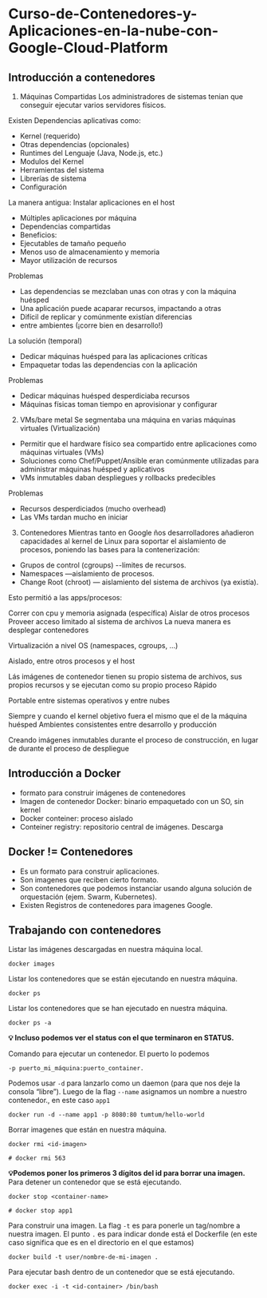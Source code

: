 # Curso-de-Contenedores-y-Aplicaciones-en-la-nube-con-Google-Cloud-Platform

## Introducción a contenedores

1. Máquinas Compartidas
   Los administradores de sistemas tenian que conseguir ejecutar varios servidores físicos.

Existen Dependencias aplicativas como:

- Kernel (requerido)
- Otras dependencias (opcionales)
- Runtimes del Lenguaje (Java, Node.js, etc.)
- Modulos del Kernel
- Herramientas del sistema
- Librerías de sistema
- Configuración

La manera antigua: Instalar aplicaciones en el host

- Múltiples aplicaciones por máquina
- Dependencias compartidas
- Beneficios:
- Ejecutables de tamaño pequeño
- Menos uso de almacenamiento y memoria
- Mayor utilización de recursos

Problemas

- Las dependencias se mezclaban unas con otras y con la máquina huésped
- Una aplicación puede acaparar recursos, impactando a otras
- Difícil de replicar y comúnmente existían diferencias
- entre ambientes (¡corre bien en desarrollo!)

La solución (temporal)

- Dedicar máquinas huésped para las aplicaciones críticas
- Empaquetar todas las dependencias con la aplicación

Problemas

- Dedicar máquinas huésped desperdiciaba recursos
- Máquinas físicas toman tiempo en aprovisionar y configurar

2. VMs/bare metal
   Se segmentaba una máquina en varias máquinas virtuales (Virtualización)

- Permitir que el hardware físico sea compartido entre aplicaciones
  como máquinas virtuales (VMs)
- Soluciones como Chef/Puppet/Ansible eran comúnmente utilizadas
  para administrar máquinas huésped y aplicativos
- VMs inmutables daban despliegues y rollbacks predecibles

Problemas

- Recursos desperdiciados (mucho overhead)
- Las VMs tardan mucho en iniciar

3.  Contenedores
    Mientras tanto en Google ños desarrolladores añadieron capacidades al kernel de Linux para soportar el aislamiento de procesos, poniendo las bases para la contenerización:

- Grupos de control (cgroups) --límites de recursos.
- Namespaces —aislamiento de procesos.
- Change Root (chroot) — aislamiento del sistema de archivos (ya existía).

Esto permitió a las apps/procesos:

Correr con cpu y memoria asignada (específica)
Aislar de otros procesos
Proveer acceso limitado al sistema de archivos
La nueva manera es desplegar contenedores

Virtualización a nivel OS (namespaces, cgroups, …)

Aislado, entre otros procesos y el host

Lás imágenes de contenedor tienen su propio sistema de archivos, sus propios recursos y se ejecutan como su propio proceso
Rápido

Portable entre sistemas operativos y entre nubes

Siempre y cuando el kernel objetivo fuera el mismo que el de la máquina huésped
Ambientes consistentes entre desarrollo y producción

Creando imágenes inmutables durante el proceso de construcción, en lugar de durante el proceso de despliegue

## Introducción a Docker

- formato para construir imágenes de contenedores
- Imagen de contenedor Docker: binario empaquetado con un SO, sin kernel
- Docker conteiner: proceso aislado
- Conteiner registry: repositorio central de imágenes. Descarga

## Docker != Contenedores

- Es un formato para construir aplicaciones.
- Son imagenes que reciben cierto formato.
- Son contenedores que podemos instanciar usando alguna solución de orquestación (ejem. Swarm, Kubernetes).
- Existen Registros de contenedores para imagenes Google.

## Trabajando con contenedores

Listar las imágenes descargadas en nuestra máquina local.

```
docker images
```

Listar los contenedores que se están ejecutando en nuestra máquina.

```
docker ps
```

Listar los contenedores que se han ejecutado en nuestra máquina.

```
docker ps -a
```

**💡 Incluso podemos ver el status con el que terminaron en STATUS.**

Comando para ejecutar un contenedor.
El puerto lo podemos

```
-p puerto_mi_máquina:puerto_container.
```

Podemos usar `-d` para lanzarlo como un daemon (para que nos deje la consola “libre”).
Luego de la flag `--name` asignamos un nombre a nuestro contenedor., en este caso `app1`

```
docker run -d --name app1 -p 8080:80 tumtum/hello-world
```

Borrar imagenes que están en nuestra máquina.

```
docker rmi <id-imagen>

# docker rmi 563
```

**💡Podemos poner los primeros 3 dígitos del id para borrar una imagen.**
Para detener un contenedor que se está ejecutando.

```
docker stop <container-name>

# docker stop app1
```

Para construir una imagen.
La flag ```-t``` es para ponerle un tag/nombre a nuestra imagen.
El punto ```.``` es para indicar donde está el Dockerfile (en este caso significa que es en el directorio en el que estamos)

```
docker build -t user/nombre-de-mi-imagen .
```

Para ejecutar bash dentro de un contenedor que se está ejecutando.

```
docker exec -i -t <id-container> /bin/bash
```